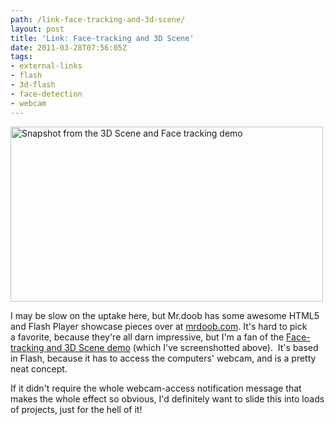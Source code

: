 ```yaml
---
path: /link-face-tracking-and-3d-scene/
layout: post
title: 'Link: Face-tracking and 3D Scene'
date: 2011-03-28T07:56:05Z
tags:
- external-links
- flash
- 3d-flash
- face-detection
- webcam
---
```


<img class="alignnone size-full wp-image-1281" title="Snapshot from the 3D Scene and Face tracking demo" src="/content/images/2011/03/mrdoob.png" alt="Snapshot from the 3D Scene and Face tracking demo" width="500" height="280" />

I may be slow on the uptake here, but Mr.doob has some awesome HTML5 and Flash Player showcase pieces over at <a title="Open &quot;mrdoob.com&quot; in a new window." href="http://mrdoob.com/" target="_blank">mrdoob.com</a>. It's hard to pick a favorite, because they're all darn impressive, but I'm a fan of the <a title="Open &quot;mrdoob.com&quot;s Face tracking and 3D Scene demo in a new window." href="http://mrdoob.com/90/Face_tracking_+_3D_Scene" target="_blank">Face-tracking and 3D Scene demo</a> (which I've screenshotted above).  It's based in Flash, because it has to access the computers' webcam, and is a pretty neat concept.

If it didn't require the whole webcam-access notification message that makes the whole effect so obvious, I'd definitely want to slide this into loads of projects, just for the hell of it!